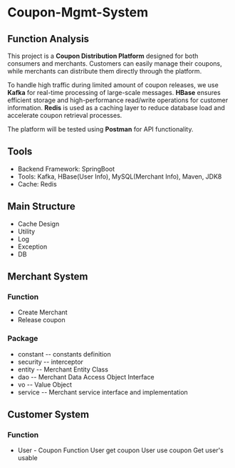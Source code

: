 # Coupon-Mgmt-System

## Function Analysis
This project is a **Coupon Distribution Platform** designed for both consumers and merchants. Customers can easily manage their coupons, while merchants can distribute them directly through the platform.

To handle high traffic during limited amount of coupon releases, we use **Kafka** for real-time processing of large-scale messages. **HBase** ensures efficient storage and high-performance read/write operations for customer information. **Redis** is used as a caching layer to reduce database load and accelerate coupon retrieval processes.

The platform will be tested using **Postman** for API functionality.

## Tools
- Backend Framework: SpringBoot
- Tools: Kafka, HBase(User Info), MySQL(Merchant Info), Maven, JDK8
- Cache: Redis

## Main Structure
- Cache Design
- Utility
- Log
- Exception
- DB

## Merchant System

### Function
- Create Merchant
- Release coupon

### Package
- constant -- constants definition
- security -- interceptor
- entity -- Merchant Entity Class
- dao -- Merchant Data Access Object Interface
- vo -- Value Object
- service -- Merchant service interface and implementation

## Customer System

### Function
- User - Coupon Function
  User get coupon
  User use coupon
  Get user's usable 




